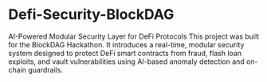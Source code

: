 # Defi-Security-BlockDAG
AI-Powered Modular Security Layer for DeFi Protocols  This project was built for the BlockDAG Hackathon. It introduces a real-time, modular security system designed to protect DeFi smart contracts from fraud, flash loan exploits, and vault vulnerabilities using AI-based anomaly detection and on-chain guardrails.
